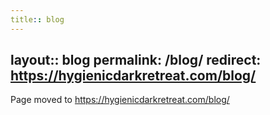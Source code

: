 ```yaml
---
title:: blog
---
```

layout:: blog
permalink: /blog/
redirect: https://hygienicdarkretreat.com/blog/
---

Page moved to <https://hygienicdarkretreat.com/blog/>

